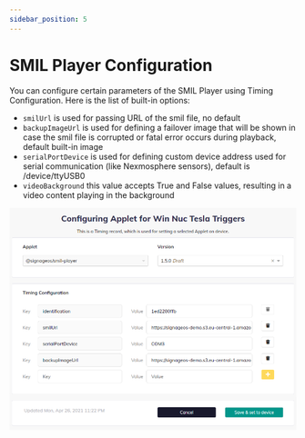 ```yaml
---
sidebar_position: 5
---
```

# SMIL Player Configuration
You can configure certain parameters of the SMIL Player using Timing Configuration. Here is the list of built-in options:

- `smilUrl` is used for passing URL of the smil file, no default
- `backupImageUrl` is used for defining a failover image that will be shown in case the smil file is corrupted or fatal error occurs during playback, default built-in image
- `serialPortDevice` is used for defining custom device address used for serial communication (like Nexmosphere sensors), default is /device/ttyUSB0
- `videoBackground` this value accepts True and False values, resulting in a video content playing in the background

![SMIL Applet configuration via timing config](config.png)
